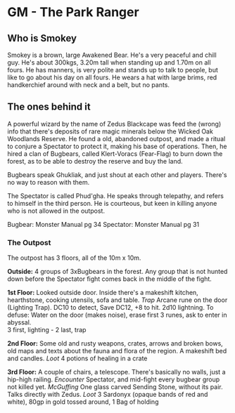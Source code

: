 GM - The Park Ranger
========================

## Who is Smokey
  Smokey is a brown, large Awakened Bear. He's a very peaceful and chill guy.
  He's about 300kgs, 3.20m tall when standing up and 1.70m on all fours.
  He has manners, is very polite and stands up to talk to people, but like to go about his day on all fours.
  He wears a hat with large brims, red handkerchief around with neck and a belt, but no pants.

## The ones behind it
  A powerful wizard by the name of Zedus Blackcape was feed the (wrong) info that there's deposits of rare magic minerals below the Wicked Oak Woodlands Reserve.
  He found a old, abandoned outpost, and made a ritual to conjure a Spectator to protect it, making his base of operations.
  Then, he hired a clan of Bugbears, called Klert-Voracs (Fear-Flag) to burn down the forest, as to be able to destroy the reserve and buy the land.

  Bugbears speak Ghukliak, and just shout at each other and players. There's no way to reason with them.

  The Spectator is called Phud'gha. He speaks through telepathy, and refers to himself in the third person.
  He is courteous, but keen in killing anyone who is not allowed in the outpost.

  Bugbear: Monster Manual pg 34
  Spectator: Monster Manual pg 31

### The Outpost

  The outpost has 3 floors, all of the 10m x 10m.

**Outside:** 4 groups of 3xBugbears in the forest.
Any group that is not hunted down before the Spectator fight comes back in the middle of the fight.

**1st Floor:**
Looked outside door. Inside there's a makeshift kitchen, hearthstone, cooking utensils, sofa and table.
*Trap* Arcane rune on the door (Lighting Trap). DC10 to detect, Save DC12, +8 to hit. 2d10 lightning.
	To defuse: Water on the door (makes noise), erase first 3 runes, ask to enter in abyssal.	
	3 first, lighting - 2 last, trap

**2nd Floor:**
Some old and rusty weapons, crates, arrows and broken bows, old maps and texts about the fauna and flora of the region. A makeshift bed and candles.
*Loot* 4 potions of healing in a crate

**3rd Floor:**
A couple of chairs, a telescope. There's basically no walls, just a hip-high railing.
*Encounter* 	Spectator, and mid-fight every bugbear group not killed yet.
*McGuffing* 	One glass carved Sending Stone, without its pair. Talks directly with Zedus.
*Loot*				3 Sardonyx (opaque bands of red and white), 80gp in gold tossed around, 1 Bag of holding

